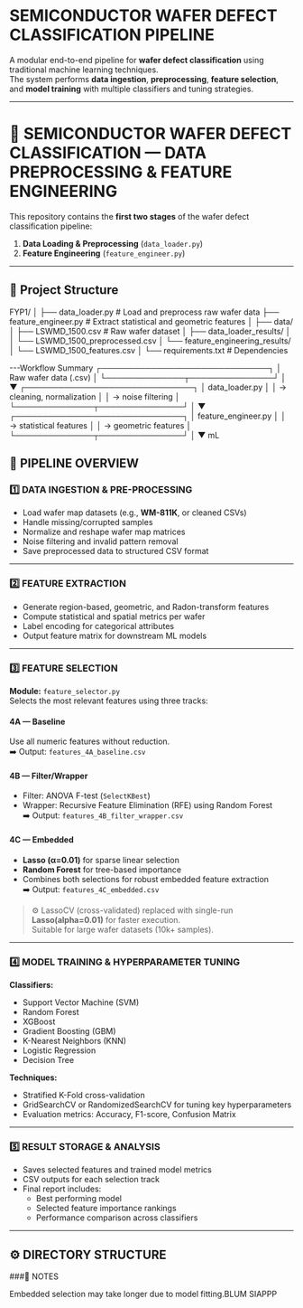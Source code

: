 # SEMICONDUCTOR WAFER DEFECT CLASSIFICATION PIPELINE

A modular end-to-end pipeline for **wafer defect classification** using traditional machine learning techniques.  
The system performs **data ingestion**, **preprocessing**, **feature selection**, and **model training** with multiple classifiers and tuning strategies.

---
# 🧠 SEMICONDUCTOR WAFER DEFECT CLASSIFICATION — DATA PREPROCESSING & FEATURE ENGINEERING

This repository contains the **first two stages** of the wafer defect classification pipeline:
1. **Data Loading & Preprocessing** (`data_loader.py`)
2. **Feature Engineering** (`feature_engineer.py`)


---
## 📂 Project Structure
FYP1/
│
├── data_loader.py # Load and preprocess raw wafer data
├── feature_engineer.py # Extract statistical and geometric features
│
├── data/
│ ├── LSWMD_1500.csv # Raw wafer dataset
│ ├── data_loader_results/
│ │ └── LSWMD_1500_preprocessed.csv
│ └── feature_engineering_results/
│ └── LSWMD_1500_features.csv
│
└── requirements.txt # Dependencies

---Workflow Summary
┌──────────────────────────────┐
│   Raw wafer data (.csv)      │
└──────────────┬───────────────┘
│
▼
┌──────────────────────────────┐
│   data_loader.py             │
│   → cleaning, normalization  │
│   → noise filtering          │
└──────────────┬───────────────┘
│
▼
┌──────────────────────────────┐
│   feature_engineer.py        │
│   → statistical features     │
│   → geometric features       │
└──────────────┬───────────────┘
│
▼
mL



## 📁 PIPELINE OVERVIEW

### 1️⃣ DATA INGESTION & PRE-PROCESSING
- Load wafer map datasets (e.g., **WM-811K**, or cleaned CSVs)
- Handle missing/corrupted samples
- Normalize and reshape wafer map matrices
- Noise filtering and invalid pattern removal
- Save preprocessed data to structured CSV format

---

### 2️⃣ FEATURE EXTRACTION
- Generate region-based, geometric, and Radon-transform features
- Compute statistical and spatial metrics per wafer
- Label encoding for categorical attributes
- Output feature matrix for downstream ML models

---

### 3️⃣ FEATURE SELECTION
**Module:** `feature_selector.py`  
Selects the most relevant features using three tracks:

#### 4A — Baseline
Use all numeric features without reduction.  
➡️ Output: `features_4A_baseline.csv`

#### 4B — Filter/Wrapper
- Filter: ANOVA F-test (`SelectKBest`)
- Wrapper: Recursive Feature Elimination (RFE) using Random Forest  
  ➡️ Output: `features_4B_filter_wrapper.csv`

#### 4C — Embedded
- **Lasso (α=0.01)** for sparse linear selection
- **Random Forest** for tree-based importance
- Combines both selections for robust embedded feature extraction  
  ➡️ Output: `features_4C_embedded.csv`

> ⚙️ LassoCV (cross-validated) replaced with single-run **Lasso(alpha=0.01)** for faster execution.  
> Suitable for large wafer datasets (10k+ samples).

---

### 4️⃣ MODEL TRAINING & HYPERPARAMETER TUNING
**Classifiers:**
- Support Vector Machine (SVM)
- Random Forest
- XGBoost
- Gradient Boosting (GBM)
- K-Nearest Neighbors (KNN)
- Logistic Regression
- Decision Tree

**Techniques:**
- Stratified K-Fold cross-validation
- GridSearchCV or RandomizedSearchCV for tuning key hyperparameters
- Evaluation metrics: Accuracy, F1-score, Confusion Matrix

---

### 5️⃣ RESULT STORAGE & ANALYSIS
- Saves selected features and trained model metrics
- CSV outputs for each selection track
- Final report includes:
    - Best performing model
    - Selected feature importance rankings
    - Performance comparison across classifiers

---

## ⚙️ DIRECTORY STRUCTURE





###📘 NOTES

Embedded selection may take longer due to model fitting.BLUM SIAPPP
